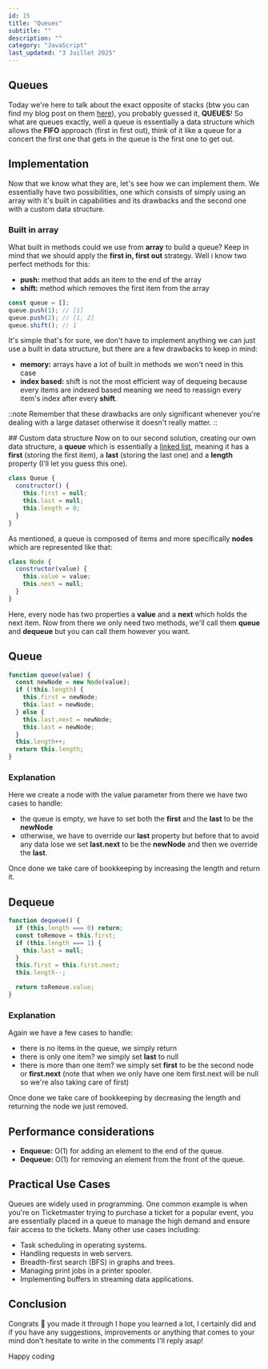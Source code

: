```yaml
---
id: 15
title: "Queues"
subtitle: ""
description: ""
category: "JavaScript"
last_updated: "3 Juillet 2025"
---
```


## Queues

Today we're here to talk about the exact opposite of stacks (btw you can find my blog post on them [here](https://blog.melvinvmegen.com/posts/javascript/stack)), you probably guessed it, **QUEUES**!
So what are queues exactly, well a queue is essentially a data structure which allows the **FIFO** approach (first in first out), think of it like a queue for a concert the first one that gets in the queue is the first one to get out.

## Implementation

Now that we know what they are, let's see how we can implement them. We essentially have two possibilities, one which consists of simply using an array with it's built in capabilities and its drawbacks and the second one with a custom data structure.

### Built in array

What built in methods could we use from **array** to build a queue? Keep in mind that we should apply the **first in, first out** strategy. Well i know two perfect methods for this:
- **push:** method that adds an item to the end of the array
- **shift:** method which removes the first item from the array

```javascript
const queue = [];
queue.push(1); // [1]
queue.push(2); // [1, 2]
queue.shift(); // 1
```

It's simple that's for sure, we don't have to implement anything we can just use a built in data structure, but there are a few drawbacks to keep in mind:
- **memory:** arrays have a lot of built in methods we won't need in this case
- **index based:** shift is not the most efficient way of dequeing because every items are indexed based meaning we need to reassign every item's index after every **shift**.

::note
Remember that these drawbacks are only significant whenever you're dealing with a large dataset otherwise it doesn't really matter.
::

## Custom data structure
Now on to our second solution, creating our own data structure, a **queue** which is essentially a [linked list](https://blog.melvinvmegen.com/posts/javascript/singly_linked_list), meaning it has a **first** (storing the first item), a **last** (storing the last one) and a **length** property (I'll let you guess this one).

```javascript
class Queue {
  constructor() {
    this.first = null;
    this.last = null;
    this.length = 0;
  }
}
```

As mentioned, a queue is composed of items and more specifically **nodes** which are represented like that:

```javascript
class Node {
  constructor(value) {
    this.value = value;
    this.next = null;
  }
}
```

Here, every node has two properties a **value** and a **next** which holds the next item.
Now from there we only need two methods, we'll call them **queue** and **dequeue** but you can call them however you want.

## Queue

```javascript
function queue(value) {
  const newNode = new Node(value);
  if (!this.length) {
    this.first = newNode;
    this.last = newNode;
  } else {
    this.last.next = newNode;
    this.last = newNode;
  }
  this.length++;
  return this.length;
}
```

### Explanation
Here we create a node with the value parameter from there we have two cases to handle:
- the queue is empty, we have to set both the **first** and the **last** to be the **newNode**
- otherwise, we have to override our **last** property but before that to avoid any data lose we set **last.next** to be the **newNode** and then we override the **last**. 

Once done we take care of bookkeeping by increasing the length and return it.

## Dequeue

```javascript
function dequeue() {
  if (this.length === 0) return;
  const toRemove = this.first;
  if (this.length === 1) {
    this.last = null;
  }
  this.first = this.first.next;
  this.length--;

  return toRemove.value;
}
```

### Explanation
Again we have a few cases to handle:
- there is no items in the queue, we simply return 
- there is only one item? we simply set **last** to null
- there is more than one item? we simply set **first** to be the second node or **first.next** (note that when we only have one item first.next will be null so we're also taking care of first)

Once done we take care of bookkeeping by decreasing the length and returning the node we just removed.

## Performance considerations

- **Enqueue:**  O(1) for adding an element to the end of the queue.
- **Dequeue:** O(1) for removing an element from the front of the queue.

## Practical Use Cases

Queues are widely used in programming. One common example is when you're on Ticketmaster trying to purchase a ticket for a popular event, you are essentially placed in a queue to manage the high demand and ensure fair access to the tickets. Many other use cases including:
- Task scheduling in operating systems.
- Handling requests in web servers.
- Breadth-first search (BFS) in graphs and trees.
- Managing print jobs in a printer spooler.
- Implementing buffers in streaming data applications.

## Conclusion

Congrats 🎉 you made it through I hope you learned a lot, I certainly did and if you have any suggestions, improvements or anything that comes to your mind don't hesitate to write in the comments I'll reply asap!

Happy coding
